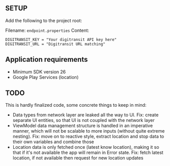 ## SETUP

Add the following to the project root:

Filename: `endpoint.properties` 
Content: 
```
DIGITRANSIT_KEY = "Your digitransit API key here"
DIGITRANSIT_URL = "Digitransit URL matching"
```

## Application requirements
- Minimum SDK version 26
- Google Play Services (location)

## TODO
This is hardly finalized code, some concrete things to keep in mind:
- Data types from network layer are leaked all the way to UI. Fix: create separate UI entities, so that UI is not coupled with the network layer
- ViewModel data management structure is handled in an imperative manner, which will not be scalable to more inputs (without quite extreme nesting). Fix: move on to reactive style, extract location and stop data to their own variables and combine those
- Location data is only fetched once (latest know location), making it so that if it's not available the app will remain in Error state. Fix: fetch latest location, if not available then request for new location updates
